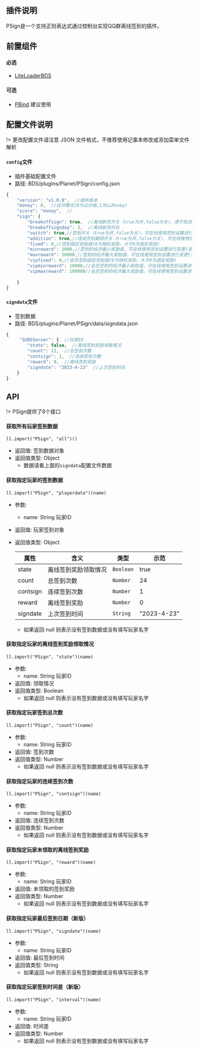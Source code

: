 ## 插件说明
PSign是一个支持正则表达式通过控制台实现QQ群离线签到的插件。

## 前置组件
#### 必选
- [LiteLoaderBDS](https://www.minebbs.com/liteloader/)

#### 可选
- [PBind](https://www.minebbs.com/resources/pbind.4211/) 建议使用

## 配置文件说明

!> 更改配置文件请注意 JSON 文件格式，不推荐使用记事本修改或添加菜单文件解析

#### `config`文件

- 插件基础配置文件
- 路径: BDS/plugins/Planet/PSign/config.json
```js
{
    "version": "v1.0.9",  //插件版本
    "money": 0,  //经济模式(0为记分板,1为LLMoney)
    "score": "money",  //
    "sign": {
        "breakoffsign": true,  //离线断签开关（true为开,false为关），用于检测玩家上次入服时间有没有超过指定时长从而禁止离线签到
        "breakoffsignday": 3,  //离线断签时长
        "switch": true,//签到开关（true为开,false为关），可在线使用签到设置进行变更
        "addition": true,//连续签到翻倍开关（true为开,false为关），可在线使用签到设置进行变更
        "fixed": 0,//签到固定奖励值(0为随机奖励，大于0为固定奖励)
        "minreward": 1000,//签到的经济最小奖励值，可在线使用签到设置进行变更(该参数不能大于最大值)
        "maxreward": 10000,//签到的经济最大奖励值，可在线使用签到设置进行变更(该参数不能小于最小值)
        "vipfixed": 0,//会员签到固定奖励值(0为随机奖励，大于0为固定奖励)
        "vipminreward": 10000,//会员签到的经济最小奖励值，可在线使用签到设置进行变更(该参数不能大于最大值)
        "vipmaxreward": 100000//会员签到的经济最大奖励值，可在线使用签到设置进行变更(该参数不能小于最小值)
    
    }
}
```

#### `signdata`文件

- 签到数据
- 路径: BDS/plugins/Planet/PSign/data/signdata.json
```js
{
     "SUNSServer": {  //玩家ID
        "state": false,  //离线签到奖励领取情况
        "count": 12,  //总签到次数
        "contsign": 1,  //连续签到次数
        "reward": 0,  //离线签到奖励
        "signdate": "2023-4-23"  //上次签到时间
    }
}
```

## API

!> PSign提供了8个接口

#### 获取所有玩家签到数据
`ll.import("PSign", "all")()`

- 返回值: 签到数据对象
- 返回值类型: Object
  - 数据请看上面的`signdata`配置文件数据

#### 获取指定玩家的签到数据
`ll.import("PSign", "playerdata")(name)`

- 参数: 
  - name: String
    玩家ID
- 返回值: 玩家签到对象
- 返回值类型: Object

    | 属性     | 含义                 | 类型      | 示范       |
    | -------- | -------------------- | --------- | ---------- |
    | state    | 离线签到奖励领取情况 | `Boolean` | true       |
    | count    | 总签到次数           | `Number`  | 24         |
    | contsign | 连续签到次数         | `Number`  | 1          |
    | reward   | 离线签到奖励         | `Number`  | 0          |
    | signdate | 上次签到时间         | `String`  | "2023-4-23"|

  - 如果返回 null 则表示没有签到数据或没有填写玩家名字

#### 获取指定玩家的离线签到奖励领取情况
`ll.import("PSign", "state")(name)`

- 参数: 
  - name: String
    玩家ID
- 返回值: 领取情况
- 返回值类型: Boolean
  - 如果返回 null 则表示没有签到数据或没有填写玩家名字

#### 获取指定玩家签到总次数
`ll.import("PSign", "count")(name)`

- 参数: 
  - name: String
    玩家ID
- 返回值: 签到次数
- 返回值类型: Number
  - 如果返回 null 则表示没有签到数据或没有填写玩家名字

#### 获取指定玩家的连续签到次数
`ll.import("PSign", "contsign")(name)`

- 参数: 
  - name: String
    玩家ID
- 返回值: 连续签到次数
- 返回值类型: Number
  - 如果返回 null 则表示没有签到数据或没有填写玩家名字

#### 获取指定玩家未领取的离线签到奖励
`ll.import("PSign", "reward")(name)`

- 参数: 
  - name: String
    玩家ID
- 返回值: 未领取的签到奖励
- 返回值类型: Number
  - 如果返回 null 则表示没有签到数据或没有填写玩家名字

#### 获取指定玩家最后签到日期（新版）
`ll.import("PSign", "signdate")(name)`

- 参数: 
  - name: String
    玩家ID
- 返回值: 最后签到时间
- 返回值类型: String
  - 如果返回 null 则表示没有签到数据或没有填写玩家名字

#### 获取指定玩家签到时间差（新版）
`ll.import("PSign", "interval")(name)`

- 参数: 
  - name: String
    玩家ID
- 返回值: 时间差
- 返回值类型: Number
  - 如果返回 null 则表示没有签到数据或没有填写玩家名字